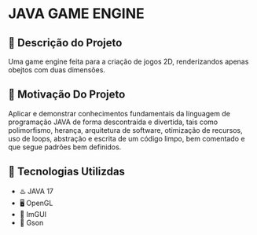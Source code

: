 # JAVA GAME ENGINE

## 📘 Descrição do Projeto
Uma game engine feita para a criação de jogos 2D, renderizandos apenas obejtos com duas dimensões.

## 👾 Motivação Do Projeto
Aplicar e demonstrar conhecimentos fundamentais da línguagem de programação JAVA de forma descontraída e divertida, tais como polimorfismo, herança, arquitetura de software, otimização de recursos, uso de loops, abstração e escrita de um código limpo, bem comentado e que segue padrões bem definidos.

## 🚀 Tecnologias Utilizdas
  - ♨️ JAVA 17
  - 🖥️ OpenGL
  - 🫠 ImGUI
  - 🥣 Gson

